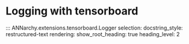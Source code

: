 # Logging with tensorboard

::: ANNarchy.extensions.tensorboard.Logger
    selection:
      docstring_style: restructured-text
    rendering:
      show_root_heading: true
      heading_level: 2